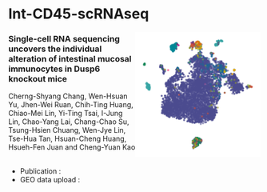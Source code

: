 # Int-CD45-scRNAseq

<img src="https://github.com/wenhsuanyuu/Int-CD45-scRNAseq/blob/ca5183a6bf50e5ba68b08cba7be27f98b0575f5c/img/repository-graph.png" width="250" height="250" align="right">

### Single-cell RNA sequencing uncovers the individual alteration of intestinal mucosal immunocytes in Dusp6 knockout mice<br>
Cherng-Shyang Chang, Wen-Hsuan Yu, Jhen-Wei Ruan, Chih-Ting Huang, Chiao-Mei Lin, Yi-Ting Tsai, I-Jung Lin, Chao-Yang Lai, Chang-Chao Su, Tsung-Hsien Chuang, Wen-Jye Lin, Tse-Hua Tan, Hsuan-Cheng Huang, Hsueh-Fen Juan and Cheng-Yuan Kao
<br>
<br>
* Publication : 
* GEO data upload : 
